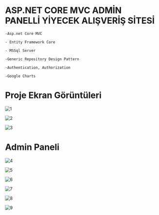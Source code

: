 
# ASP.NET CORE MVC ADMİN PANELLİ YİYECEK ALIŞVERİŞ SİTESİ



    -Asp.net Core MVC

    - Entity Framework Core

    - MSSql Server

    -Generic Repository Design Pattern 
 
    -Authentication, Authorization
 
    -Google Charts

    


# Proje Ekran Görüntüleri

![1](https://user-images.githubusercontent.com/77534239/236157910-df79def3-224f-4e23-b780-3cb73c0a2b0b.png)


![2](https://user-images.githubusercontent.com/77534239/236158082-830002b3-b73e-45bd-8258-f25191ad5258.png)


![3](https://user-images.githubusercontent.com/77534239/236158167-a92f2347-785f-49f2-804a-f710ba409089.png)



#  Admin Paneli

![4](https://user-images.githubusercontent.com/77534239/236158314-05e607b8-a331-4c48-8f30-47e4fe96fdc7.png)
 




![5](https://user-images.githubusercontent.com/77534239/236158379-b78aac1b-a2e4-4bf3-926d-d450441df164.png)


![6](https://user-images.githubusercontent.com/77534239/236158772-1811a57d-6748-4e80-ab13-3c4aeaa95efc.png)


![7](https://user-images.githubusercontent.com/77534239/236158827-39eb8d3c-8642-463f-9aa1-e9f606e05341.png)


![8](https://user-images.githubusercontent.com/77534239/236158876-5ca68b15-7fc9-4cc7-8b58-0124ab2318d5.png)


![9](https://user-images.githubusercontent.com/77534239/236158933-af3b1985-3d87-4203-9c73-3a3b0f1f07e8.png)


